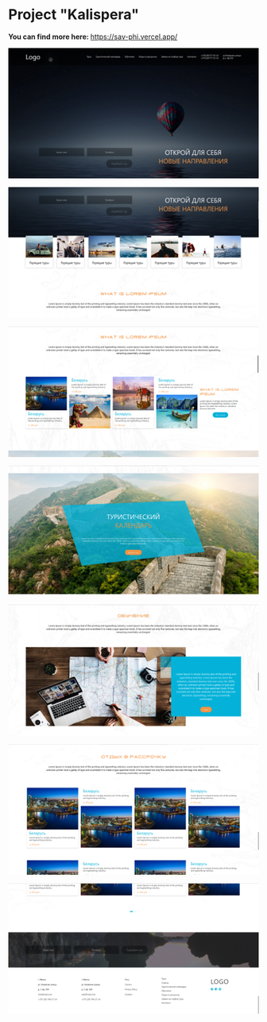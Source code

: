 <h1>Project "Kalispera"</h1>
<p><strong>You can find more here: </strong><a href="https://sav-phi.vercel.app/">https://sav-phi.vercel.app/</a></p>

<p>
	<img src="https://raw.githubusercontent.com/cackas/Kalispera/4b8ee7e5f63c67d9509c27714751fee8382fd81f/assets/kal1.png" alt="KalisperaProject">
</p>
<p>
	<img src="https://raw.githubusercontent.com/cackas/Kalispera/4b8ee7e5f63c67d9509c27714751fee8382fd81f/assets/kal2.png" alt="KalisperaProject">
</p>
<p>
	<img src="https://raw.githubusercontent.com/cackas/Kalispera/4b8ee7e5f63c67d9509c27714751fee8382fd81f/assets/kal3.png" alt="KalisperaProject">
</p>
<p>
	<img src="https://raw.githubusercontent.com/cackas/Kalispera/4b8ee7e5f63c67d9509c27714751fee8382fd81f/assets/kal4.png" alt="KalisperaProject">
</p>
<p>
	<img src="https://raw.githubusercontent.com/cackas/Kalispera/4b8ee7e5f63c67d9509c27714751fee8382fd81f/assets/kal5.png" alt="KalisperaProject">
</p>
<p>
	<img src="https://raw.githubusercontent.com/cackas/Kalispera/4b8ee7e5f63c67d9509c27714751fee8382fd81f/assets/kal6.png" alt="KalisperaProject">
</p>
<p>
	<img src="https://raw.githubusercontent.com/cackas/Kalispera/4b8ee7e5f63c67d9509c27714751fee8382fd81f/assets/kal7.png" alt="KalisperaProject">
</p>
